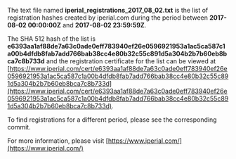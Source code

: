 The text file named **iperial_registrations_2017_08_02.txt** is the list of registration hashes created by iperial.com during the period between **2017-08-02 00:00:00Z** and **2017-08-02 23:59:59Z**.

The SHA 512 hash of the list is **e6393aa1af88de7a63c0ade0eff783940ef26e0596921953a1ac5ca587c1a00b4dfdb8fab7add766bab38cc4e80b32c55c891d5a304b2b7b60eb8bca7c8b733d** and the registration certificate for the list can be viewed at [https://www.iperial.com/cert/e6393aa1af88de7a63c0ade0eff783940ef26e0596921953a1ac5ca587c1a00b4dfdb8fab7add766bab38cc4e80b32c55c891d5a304b2b7b60eb8bca7c8b733d](https://www.iperial.com/cert/e6393aa1af88de7a63c0ade0eff783940ef26e0596921953a1ac5ca587c1a00b4dfdb8fab7add766bab38cc4e80b32c55c891d5a304b2b7b60eb8bca7c8b733d).

To find registrations for a different period, please see the corresponding commit.

For more information, please visit [https://www.iperial.com/](https://www.iperial.com/)
